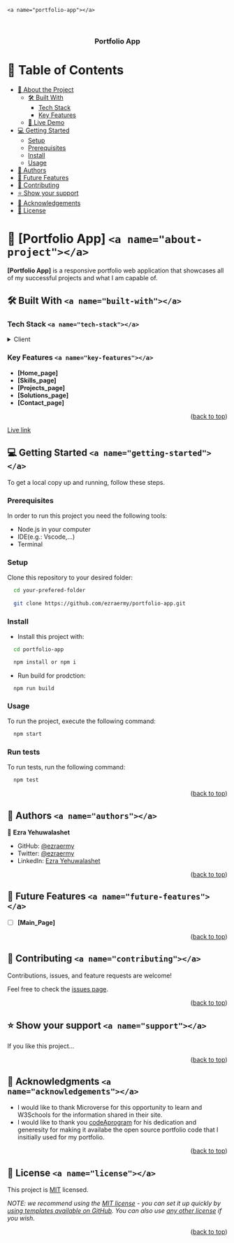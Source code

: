 `<a name="portfolio-app"></a>`

<div align="center">
  <br/>

<h3><b>Portfolio App</b></h3>

</div>

<!-- TABLE OF CONTENTS -->

# 📗 Table of Contents

- [📖 About the Project](#about-project)
  - [🛠 Built With](#built-with)
    - [Tech Stack](#tech-stack)
    - [Key Features](#key-features)
  - [🚀 Live Demo](#live-demo)
- [💻 Getting Started](#getting-started)
  - [Setup](#setup)
  - [Prerequisites](#prerequisites)
  - [Install](#install)
  - [Usage](#usage)
- [👥 Authors](#authors)
- [🔭 Future Features](#future-features)
- [🤝 Contributing](#contributing)
- [⭐️ Show your support](#support)
- [🙏 Acknowledgements](#acknowledgements)
- [📝 License](#license)

<!-- PROJECT DESCRIPTION -->

# 📖 [Portfolio App] `<a name="about-project"></a>`

**[Portfolio App]** is a responsive portfolio web application that showcases all of my successful projects and what I am capable of.

## 🛠 Built With `<a name="built-with"></a>`

### Tech Stack `<a name="tech-stack"></a>`

<details>
  <summary>Client</summary>
  <ul>
    <li><a href="https://html.com/">html</a></li>
    <li><a href="https://www.w3schools.com/css/">css</a></li>
    <li><a href="https://www.javascripttutorial.net/">javascript</a></li>
    <li><a href="https://react.dev/">ReactJS</a></li>
  </ul>
</details>

<!-- Features -->

### Key Features `<a name="key-features"></a>`

- **[Home_page]**
- **[Skills_page]**
- **[Projects_page]**
- **[Solutions_page]**
- **[Contact_page]**

<p align="right">(<a href="#readme-top">back to top</a>)</p>

<!-- LIVE DEMO -->

[Live link](https://portfolio-xb3u.onrender.com/)

<!-- GETTING STARTED -->

## 💻 Getting Started `<a name="getting-started"></a>`

To get a local copy up and running, follow these steps.

### Prerequisites

In order to run this project you need the following tools:

- Node.js in your computer
- IDE(e.g.: Vscode,...)
- Terminal

### Setup

Clone this repository to your desired folder:

```sh
  cd your-prefered-folder
  
  git clone https://github.com/ezraermy/portfolio-app.git
```

### Install

- Install this project with:

```sh
  cd portfolio-app

  npm install or npm i
```

- Run build for prodction:

```
  npm run build
```

### Usage

To run the project, execute the following command:

```sh
  npm start

```

### Run tests

To run tests, run the following command:

```sh
  npm test
```

<p align="right">(<a href="#readme-top">back to top</a>)</p>

<!-- AUTHORS -->

## 👥 Authors `<a name="authors"></a>`

👤 **Ezra Yehuwalashet**

- GitHub: [@ezraermy](https://github.com/)
- Twitter: [@ezraermy](https://twitter.com/)
- LinkedIn: [Ezra Yehuwalashet](https://linkedin.com/)

<p align="right">(<a href="#readme-top">back to top</a>)</p>

<!-- FUTURE FEATURES -->

## 🔭 Future Features `<a name="future-features"></a>`

- [ ] **[Main_Page]**

<p align="right">(<a href="#readme-top">back to top</a>)</p>

<!-- CONTRIBUTING -->

## 🤝 Contributing `<a name="contributing"></a>`

Contributions, issues, and feature requests are welcome!

Feel free to check the [issues page](https://github.com/ezraermy/portfolio-app/issues).

<p align="right">(<a href="#readme-top">back to top</a>)</p>

<!-- SUPPORT -->

## ⭐️ Show your support `<a name="support"></a>`

If you like this project...

<p align="right">(<a href="#readme-top">back to top</a>)</p>

<!-- ACKNOWLEDGEMENTS -->

## 🙏 Acknowledgments `<a name="acknowledgements"></a>`

- I would like to thank  Microverse for this opportunity to learn and W3Schools for the information shared in their site.
- I would like to thank you [codeAprogram](https://reactjsexample.com/a-portfolio-page-using-react-js-and-tailwind-css/) for his dedication and generesity for making it availabe the open source portfolio code that I insitially used for my portfolio.

<p align="right">(<a href="#readme-top">back to top</a>)</p>

<!-- FAQ (optional) -->

<!-- LICENSE -->

## 📝 License `<a name="license"></a>`

This project is [MIT](./LICENSE) licensed.

_NOTE: we recommend using the [MIT license](https://choosealicense.com/licenses/mit/) - you can set it up quickly by [using templates available on GitHub](https://docs.github.com/en/communities/setting-up-your-project-for-healthy-contributions/adding-a-license-to-a-repository). You can also use [any other license](https://choosealicense.com/licenses/) if you wish._

<p align="right">(<a href="#readme-top">back to top</a>)</p>
